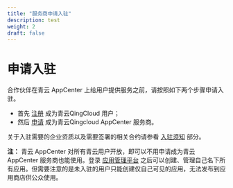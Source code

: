 ```yaml
---
title: "服务商申请入驻"
description: test
weight: 2
draft: false
---
```


# 申请入驻

合作伙伴在青云 AppCenter 上给用户提供服务之前，请按照如下两个步骤申请入驻。

- 首先 [注册](https://console.qingcloud.com/signup) 成为青云QingCloud 用户；
- 然后 [申请](https://appcenter.qingcloud.com/apply) 成为青云Qingcloud AppCenter 服务商。

关于入驻需要的企业资质以及需要签署的相关合约请参看 [入驻须知](/appcenter/market/business-process/prerequisite) 部分。

**注：** 青云 AppCenter 对所有青云用户开放，即可以不用申请成为青云 AppCenter 服务商也能使用。登录 [应用管理平台](https://appcenter.qingcloud.com/developer) 之后可以创建、管理自己名下所有应用。但需要注意的是未入驻的用户只能创建仅自己可见的应用，无法发布到应用商店供公众使用。


